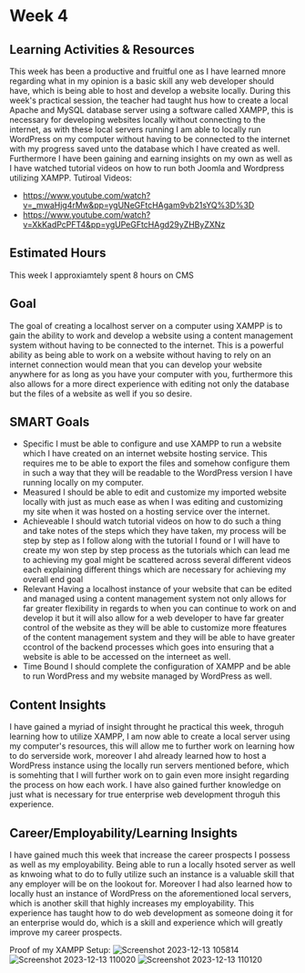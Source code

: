 # Week 4

## Learning Activities & Resources
  This week has been a productive and fruitful one as I have learned mnore regarding what in my opinion is a basic skill any web developer should have, which is being able to host and develop a website locally. During this week's practical session, the teacher had taught hus how to create a local Apache and MySQL database server using a software called XAMPP, this is necessary for developing websites locally without connecting to the internet, as with these local servers running I am able to locally run WordPress on my computer without having to be connected to the internet with my progress saved unto the database which I have created as well. Furthermore I have been gaining and earning insights on my own as well as I have watched tutorial videos on how to run both Joomla and Wordpress utilizing XAMPP.
  Tutiroal Videos:
  * https://www.youtube.com/watch?v=_mwaHjg4rMw&pp=ygUNeGFtcHAgam9vb21sYQ%3D%3D
  * https://www.youtube.com/watch?v=XkKadPcPFT4&pp=ygUPeGFtcHAgd29yZHByZXNz


## Estimated Hours
This week I approxiamtely spent 8 hours on CMS

## Goal
The goal of creating a localhost server on a computer using XAMPP is to gain the ability to work and develop a website using a content management system without having to be connected to the internet. This is a powerful ability as being able to work on a website without having to rely on an internet connection would mean that you can develop your website anywhere for as long as you have your computer with you, furthermore this also allows for a more direct experience with editing not only the database but the files of a website as well if you so desire.

## SMART Goals

* Specific
I must be able to configure and use XAMPP to run a website which I have created on an internet website hosting service. This requires me to be able to export the files and somehow configure them in such a way that they will be readable to the WordPress version I have running locally on my computer.
* Measured
I should be able to edit and customize my imported website locally with just as much ease as when I was editing and customizing my site when it was hosted on a hosting service over the internet.
* Achieveable
I should watch tutorial videos on how to do such a thing and take notes of the steps which they have taken, my process will be step by step as I follow along with the tutorial I found or I will have to create my won step by step process as the tutorials which can lead me to achieving my goal might be scattered across several different videos each explaining different things which are necessary for achieving my overall end goal
* Relevant
Having a localhost instance of your website that can be edited and managed using a content management system not only allows for far greater flexibility in regards to when you can continue to work on and develop it but it will also allow for a web developer to have far greater control of the website as they will be able to customize more ffeatures of the content management system and they will be able to have greater ccontrol of the backend processes which goes into ensuring that a website is able to be accessed on the interneet as well.
* Time Bound
I should complete the configuration of XAMPP and be able to run WordPress and my website managed by WordPress as well.

## Content Insights
I have gained a myriad of insight throught he practical this week, throguh learning how to utilize XAMPP, I am now able to create a local server using my computer's resources, this will allow me to further work on learning how to do serverside work, moreover I ahd already learned how to host a WordPress instance using the locally run servers mentioned before, which is somehting that I will further work on to gain even more insight regarding the process on how each work. I have also gained further knowledge on just what is necessary for true enterprise web development throguh this experience.

## Career/Employability/Learning Insights
I have gained much this week that increase the career prospects I possess as well as my employability. Being able to run a locally hsoted server as well as knwoing what to do to fully utilize such an instance is a valuable skill that any employer will be on the lookout for. Moreover I had also learned how to locally hust an instance of WordPress on the aforementioned local servers, which is another skill that highly increases my employability. This experience has taught how to do web development as someone doing it for an enterprise would do, which is a skill and experience which will greatly improve my career prospects.

Proof of my XAMPP Setup:
![Screenshot 2023-12-13 105814](https://github.com/Albert-Alvaro/CP3402_LearningJournal/assets/118112483/288bf869-7571-4404-b030-754f0f1e35de)
![Screenshot 2023-12-13 110020](https://github.com/Albert-Alvaro/CP3402_LearningJournal/assets/118112483/05a1b95c-3843-4345-b29f-dc3da3443c2d)
![Screenshot 2023-12-13 110120](https://github.com/Albert-Alvaro/CP3402_LearningJournal/assets/118112483/e269f918-06c7-4c50-b2bc-cc6d9c47cc8b)


